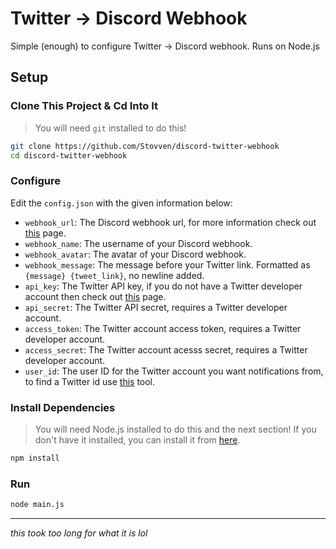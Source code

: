 # Twitter -> Discord Webhook
Simple (enough) to configure Twitter -> Discord webhook. Runs on Node.js

## Setup

### Clone This Project & Cd Into It
> You will need `git` installed to do this!

```sh
git clone https://github.com/Stovven/discord-twitter-webhook
cd discord-twitter-webhook
```

### Configure
Edit the `config.json` with the given information below:

* `webhook_url`: The Discord webhook url, for more information check out [this](https://support.discord.com/hc/en-us/articles/228383668-Intro-to-Webhooks) page.
* `webhook_name`: The username of your Discord webhook.
* `webhook_avatar`: The avatar of your Discord webhook.
* `webhook_message`: The message before your Twitter link. Formatted as `{message} {tweet_link}`, no newline added.
* `api_key`: The Twitter API key, if you do not have a Twitter developer account then check out [this](https://developer.twitter.com/en) page.
* `api_secret`: The Twitter API secret, requires a Twitter developer account.
* `access_token`: The Twitter account access token, requires a Twitter developer account.
* `access_secret`: The Twitter account acesss secret, requires a Twitter developer account.
* `user_id`: The user ID for the Twitter account you want notifications from, to find a Twitter id use [this](https://tweeterid.com/) tool.

### Install Dependencies
> You will need Node.js installed to do this and the next section! If you don't have it installed, you can install it from [here](https://nodejs.org/en/).

```sh
npm install
```

### Run

```sh
node main.js
```

---
*this took too long for what it is lol*
